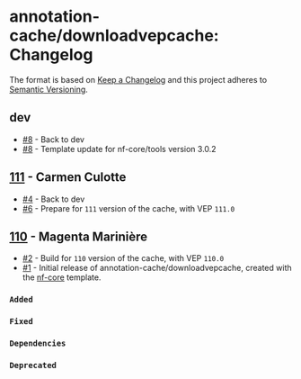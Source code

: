 # annotation-cache/downloadvepcache: Changelog

The format is based on [Keep a Changelog](https://keepachangelog.com/en/1.0.0/)
and this project adheres to [Semantic Versioning](https://semver.org/spec/v2.0.0.html).

## dev

- [#8](https://github.com/annotation-cache/downloadvepcache/pull/8) - Back to dev
- [#8](https://github.com/annotation-cache/downloadvepcache/pull/8) - Template update for nf-core/tools version 3.0.2

## [111](https://github.com/annotation-cache/downloadvepcache/releases/tag/111) - Carmen Culotte

- [#4](https://github.com/annotation-cache/downloadvepcache/pull/4) - Back to dev
- [#6](https://github.com/annotation-cache/downloadvepcache/pull/6) - Prepare for `111` version of the cache, with VEP `111.0`

## [110](https://github.com/annotation-cache/downloadvepcache/releases/tag/110) - Magenta Marinière

- [#2](https://github.com/annotation-cache/downloadvepcache/pull/2) - Build for `110` version of the cache, with VEP `110.0`
- [#1](https://github.com/annotation-cache/downloadvepcache/pull/1) - Initial release of annotation-cache/downloadvepcache, created with the [nf-core](https://nf-co.re/) template.

### `Added`

### `Fixed`

### `Dependencies`

### `Deprecated`
